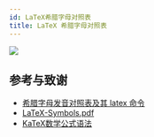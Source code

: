 ```yaml
---
id: LaTeX希腊字母对照表
title: LaTeX 希腊字母对照表
---
```


![](https://wiki-media-1253965369.cos.ap-guangzhou.myqcloud.com/img/20201220230543.png)


## 参考与致谢

- [希腊字母发音对照表及其 latex 命令](https://blog.csdn.net/lanchunhui/article/details/49819445)
- [LaTeX-Symbols.pdf](https://def.fe.up.pt/latex/Symbols.pdf)
- [KaTeX数学公式语法](https://blog.csdn.net/Leytton/article/details/103745169)
